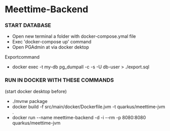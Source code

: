 # Meettime-Backend
### START DATABASE

- Open new terminal a folder with docker-compose.ymal file
- Exec 'docker-compose up' command
- Open PGAdmin at via docker dektop

Exportcommand 
- docker exec -t my-db pg_dumpall -c -s -U db-user > ./export.sql



### RUN IN DOCKER WITH THESE COMMANDS
(start docker desktop before)

- ./mvnw package
- docker build -f src/main/docker/Dockerfile.jvm -t quarkus/meettime-jvm . 
- docker run --name meettime-backend -d -i --rm -p 8080:8080 quarkus/meettime-jvm